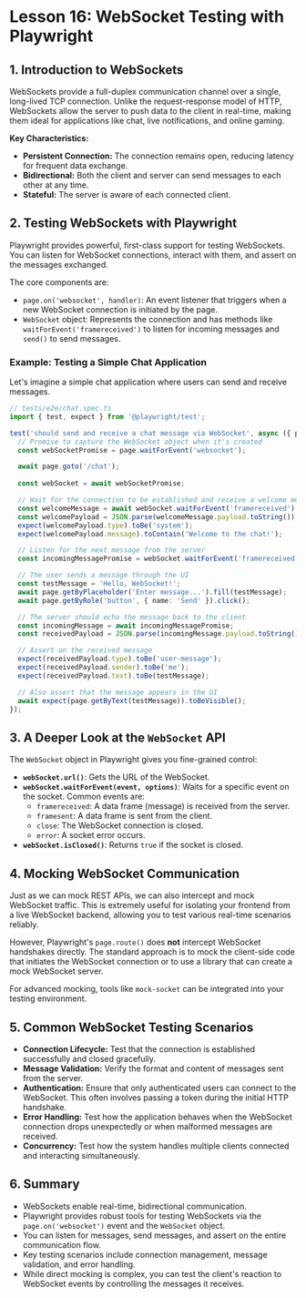 # Lesson 16: WebSocket Testing with Playwright

## 1. Introduction to WebSockets

WebSockets provide a full-duplex communication channel over a single, long-lived TCP connection. Unlike the request-response model of HTTP, WebSockets allow the server to push data to the client in real-time, making them ideal for applications like chat, live notifications, and online gaming.

**Key Characteristics:**
- **Persistent Connection:** The connection remains open, reducing latency for frequent data exchange.
- **Bidirectional:** Both the client and server can send messages to each other at any time.
- **Stateful:** The server is aware of each connected client.

## 2. Testing WebSockets with Playwright

Playwright provides powerful, first-class support for testing WebSockets. You can listen for WebSocket connections, interact with them, and assert on the messages exchanged.

The core components are:
- `page.on('websocket', handler)`: An event listener that triggers when a new WebSocket connection is initiated by the page.
- `WebSocket` object: Represents the connection and has methods like `waitForEvent('framereceived')` to listen for incoming messages and `send()` to send messages.

### Example: Testing a Simple Chat Application

Let's imagine a simple chat application where users can send and receive messages.

```typescript
// tests/e2e/chat.spec.ts
import { test, expect } from '@playwright/test';

test('should send and receive a chat message via WebSocket', async ({ page }) => {
  // Promise to capture the WebSocket object when it's created
  const webSocketPromise = page.waitForEvent('websocket');

  await page.goto('/chat');
  
  const webSocket = await webSocketPromise;

  // Wait for the connection to be established and receive a welcome message
  const welcomeMessage = await webSocket.waitForEvent('framereceived');
  const welcomePayload = JSON.parse(welcomeMessage.payload.toString());
  expect(welcomePayload.type).toBe('system');
  expect(welcomePayload.message).toContain('Welcome to the chat!');

  // Listen for the next message from the server
  const incomingMessagePromise = webSocket.waitForEvent('framereceived');

  // The user sends a message through the UI
  const testMessage = 'Hello, WebSocket!';
  await page.getByPlaceholder('Enter message...').fill(testMessage);
  await page.getByRole('button', { name: 'Send' }).click();

  // The server should echo the message back to the client
  const incomingMessage = await incomingMessagePromise;
  const receivedPayload = JSON.parse(incomingMessage.payload.toString());

  // Assert on the received message
  expect(receivedPayload.type).toBe('user-message');
  expect(receivedPayload.sender).toBe('me');
  expect(receivedPayload.text).toBe(testMessage);

  // Also assert that the message appears in the UI
  await expect(page.getByText(testMessage)).toBeVisible();
});
```

## 3. A Deeper Look at the `WebSocket` API

The `WebSocket` object in Playwright gives you fine-grained control:

- **`webSocket.url()`**: Gets the URL of the WebSocket.
- **`webSocket.waitForEvent(event, options)`**: Waits for a specific event on the socket. Common events are:
    - `framereceived`: A data frame (message) is received from the server.
    - `framesent`: A data frame is sent from the client.
    - `close`: The WebSocket connection is closed.
    - `error`: A socket error occurs.
- **`webSocket.isClosed()`**: Returns `true` if the socket is closed.

## 4. Mocking WebSocket Communication

Just as we can mock REST APIs, we can also intercept and mock WebSocket traffic. This is extremely useful for isolating your frontend from a live WebSocket backend, allowing you to test various real-time scenarios reliably.

However, Playwright's `page.route()` does **not** intercept WebSocket handshakes directly. The standard approach is to mock the client-side code that initiates the WebSocket connection or to use a library that can create a mock WebSocket server.

For advanced mocking, tools like `mock-socket` can be integrated into your testing environment.

## 5. Common WebSocket Testing Scenarios

- **Connection Lifecycle:** Test that the connection is established successfully and closed gracefully.
- **Message Validation:** Verify the format and content of messages sent from the server.
- **Authentication:** Ensure that only authenticated users can connect to the WebSocket. This often involves passing a token during the initial HTTP handshake.
- **Error Handling:** Test how the application behaves when the WebSocket connection drops unexpectedly or when malformed messages are received.
- **Concurrency:** Test how the system handles multiple clients connected and interacting simultaneously.

## 6. Summary

- WebSockets enable real-time, bidirectional communication.
- Playwright provides robust tools for testing WebSockets via the `page.on('websocket')` event and the `WebSocket` object.
- You can listen for messages, send messages, and assert on the entire communication flow.
- Key testing scenarios include connection management, message validation, and error handling.
- While direct mocking is complex, you can test the client's reaction to WebSocket events by controlling the messages it receives.